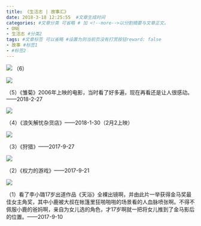 ```yaml
---
title: 《生活志 | 故事汇》
date: 2018-3-18 12:25:55  #文章生成时间
categories: #文章分类 可省略 # 加 <!--more-->以分割摘要与文章正文。
- ONE
- 生活志 #分类2
tags: #文章标签 可以省略 #设置为则当前页没有打赏按钮reward: false
- 故事 #标签1
- #标签2
---
```


![](https://i.imgur.com/r4xD1Gk.jpg)
（6）

<!--more-->

![](https://i.imgur.com/3Vt2wr5.jpg)

（5）《雏菊》2006年上映的电影，当时看了好多遍，现在再看还是让人很感动。——2018-2-27


![](https://i.imgur.com/zHHOqMG.jpg)


（4）《浪矢解忧杂货店》——2018-1-30（2月2上映）

![](https://i.imgur.com/kQ0NfWp.jpg)

（3）《狩猎》——2017-9-27

![](https://i.imgur.com/UZs6Odu.jpg)

（2）《权力的游戏》——2017-9-21

![](https://i.imgur.com/yjonjZf.jpg)

（1）看了李小璐17岁出道作品《天浴》全裸出镜啊，并由此片一举获得金马奖最佳女主角奖，其中小鹿被大叔在帐篷里狂啪啪啪的场景看的人血脉喷张啊。不得不佩服小鹿的爸妈啊，亲自为女儿选的角色，才17岁啊就一把将女儿推到了金马影后的位置。 ​​​​——2017-9-10



